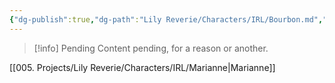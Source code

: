 ```yaml
---
{"dg-publish":true,"dg-path":"Lily Reverie/Characters/IRL/Bourbon.md","permalink":"/lily-reverie/characters/irl/bourbon/","created":"2024-01-20T04:35:32.884-03:00","updated":"2024-01-20T04:54:57.870-03:00"}
---
```



>[!info] Pending
>Content pending, for a reason or another.

[[005. Projects/Lily Reverie/Characters/IRL/Marianne\|Marianne]]